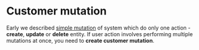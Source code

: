 # Customer mutation

Early we described [simple mutation](./describe-mutations.md) of system which do only one action - **create**, **update** or **delete** entity. If user action involves performing multiple mutations at once, you need to **create customer mutation**.


